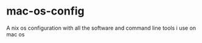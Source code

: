 # mac-os-config
A nix os configuration with all the software and command line tools i use on mac os
